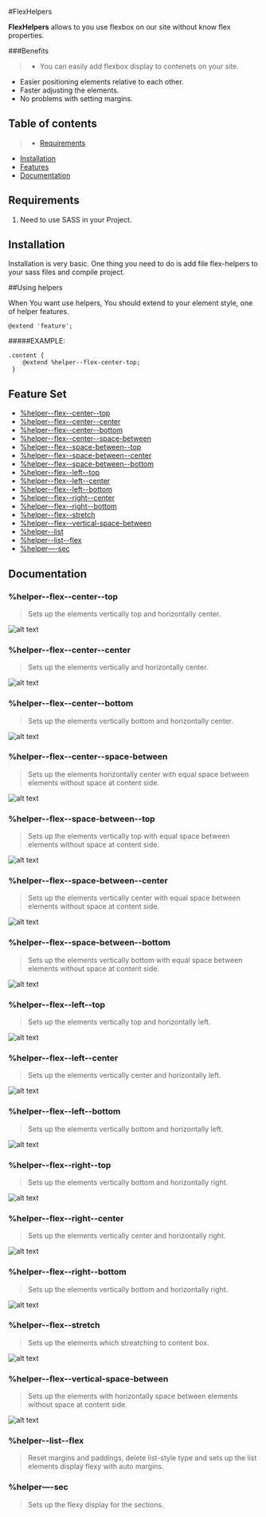 #FlexHelpers

**FlexHelpers** allows to you use flexbox on our site without know flex properties.

###Benefits
>* You can easily add flexbox display to contenets on your site.
* Easier positioning elements relative to each other.
* Faster adjusting the elements.
* No problems with setting margins. 


## Table of contents
>* [Requirements](#requirements)
* [Installation](#instalation)
* [Features](#feature-set)
* [Documentation](#documentation)

## Requirements

1. Need to use SASS in your Project.

## Installation

Installation is very basic. One thing you need to do is add file flex-helpers to your sass files and compile project.


##Using helpers

When You want use helpers, You should extend to your element style, one of helper features.

```
@extend 'feature';
```

#####EXAMPLE:

```
.content {
    @extend %helper--flex-center-top;
 }
```

## Feature Set
* [%helper--flex--center--top](#helper--flex--center--top)
* [%helper--flex--center--center](#helper--flex--center--center)
* [%helper--flex--center--bottom](#helper--flex--center--bottom)
* [%helper--flex--center--space-between](#helper--flex--center--space-between)
* [%helper--flex--space-between--top](#helper--flex--space-between--top)
* [%helper--flex--space-between--center](#helper--flex--space-between--center)
* [%helper--flex--space-between--bottom](#helper--flex--space-between--bottom)
* [%helper--flex--left--top](#helper--flex--left--top)
* [%helper--flex--left--center](#helper--flex--left--center)
* [%helper--flex--left--bottom](#helper--flex--left--bottom)
* [%helper--flex--right--center](#helper--flex--right--center)
* [%helper--flex--right--bottom](#helper--flex--right--bottom)
* [%helper--flex--stretch](#helper--flex--stretch)
* [%helper--flex--vertical-space-between](#%helper--flex--vertical-space-between)
* [%helper--list](#helper--list)
* [%helper--list--flex](#helper--list--flex)
* [%helper—-sec](#helper—-sec)


## Documentation


### %helper--flex--center--top
> Sets up the elements vertically top and horizontally center.

![alt text](https://raw.githubusercontent.com/Pagepro/flex-helpers/master/docs/flex-center-top.PNG "flex-center-top")

### %helper--flex--center--center
> Sets up the elements vertically and horizontally center.

![alt text](https://raw.githubusercontent.com/Pagepro/flex-helpers/master/docs/flex-center-center.PNG "flex-center-center")

### %helper--flex--center--bottom
> Sets up the elements vertically bottom and horizontally center.

![alt text](https://raw.githubusercontent.com/Pagepro/flex-helpers/master/docs/flex-center-bottom.PNG "flex-center-bottom")

### %helper--flex--center--space-between
> Sets up the elements horizontally center with equal space between elements without space at content side.

![alt text](https://raw.githubusercontent.com/Pagepro/flex-helpers/master/docs/flex-center-space-between.PNG "flex-center-space-between")

### %helper--flex--space-between--top
> Sets up the elements vertically top with equal space between elements without space at content side.

![alt text](https://raw.githubusercontent.com/Pagepro/flex-helpers/master/docs/flex-space-between-top.PNG "flex-space-between-top")

### %helper--flex--space-between--center
> Sets up the elements vertically center with equal space between elements without space at content side.

![alt text](https://raw.githubusercontent.com/Pagepro/flex-helpers/master/docs/flex-space-between-center.PNG "flex-space-between-center")

### %helper--flex--space-between--bottom
> Sets up the elements vertically bottom with equal space between elements without space at content side.

![alt text](https://raw.githubusercontent.com/Pagepro/flex-helpers/master/docs/flex-space-between-bottom.PNG "flex-space-between-bottom")

### %helper--flex--left--top
> Sets up the elements vertically top and horizontally left.

![alt text](https://raw.githubusercontent.com/Pagepro/flex-helpers/master/docs/flex-left-top.PNG "flex-left-top")

### %helper--flex--left--center
> Sets up the elements vertically center and horizontally left.

![alt text](https://raw.githubusercontent.com/Pagepro/flex-helpers/master/docs/flex-left-center.PNG "flex-left-center")

### %helper--flex--left--bottom
> Sets up the elements vertically bottom and horizontally left.

![alt text](https://raw.githubusercontent.com/Pagepro/flex-helpers/master/docs/flex-left-bottom.PNG "flex-left-bottom")

### %helper--flex--right--top
> Sets up the elements vertically bottom and horizontally right.

![alt text](https://raw.githubusercontent.com/Pagepro/flex-helpers/master/docs/flex-right-top.PNG "flex-right-top")

### %helper--flex--right--center
> Sets up the elements vertically center and horizontally right.

![alt text](https://raw.githubusercontent.com/Pagepro/flex-helpers/master/docs/flex-right-center.PNG "flex-right-center")

### %helper--flex--right--bottom
> Sets up the elements vertically bottom and horizontally right.

![alt text](https://raw.githubusercontent.com/Pagepro/flex-helpers/master/docs/flex-right-bottom.PNG "flex-right-bottom")

### %helper--flex--stretch
> Sets up the elements which streatching to content box.

![alt text](https://raw.githubusercontent.com/Pagepro/flex-helpers/master/docs/flex-stretch.PNG "flex-stretch")

### %helper--flex--vertical-space-between
> Sets up the elements with horizontally space between elements without space at content side.

![alt text](https://raw.githubusercontent.com/Pagepro/flex-helpers/master/docs/flex-vertical-space-between.PNG "flex-vertical-space-between")

### %helper--list--flex
> Reset margins and paddings, delete list-style type and sets up the list elements display flexy with auto margins.

### %helper—-sec
> Sets up the flexy display for the sections.